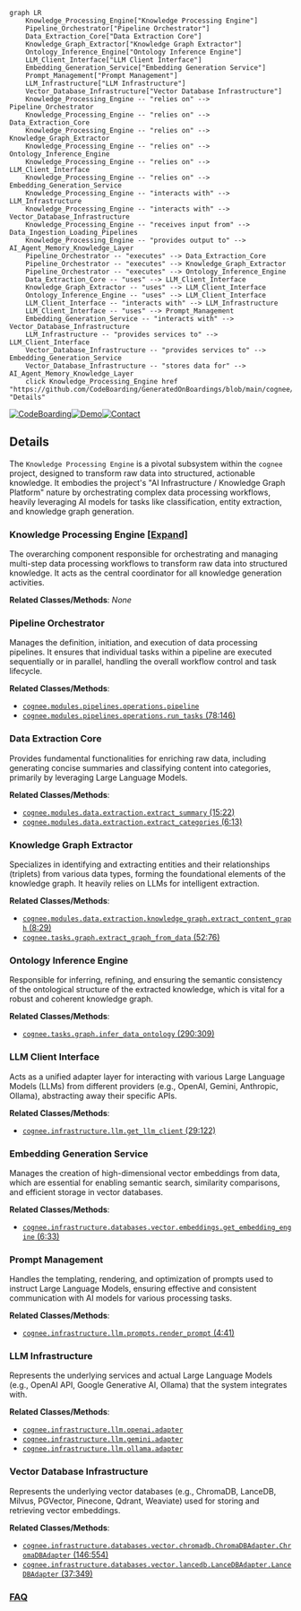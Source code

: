 ```mermaid
graph LR
    Knowledge_Processing_Engine["Knowledge Processing Engine"]
    Pipeline_Orchestrator["Pipeline Orchestrator"]
    Data_Extraction_Core["Data Extraction Core"]
    Knowledge_Graph_Extractor["Knowledge Graph Extractor"]
    Ontology_Inference_Engine["Ontology Inference Engine"]
    LLM_Client_Interface["LLM Client Interface"]
    Embedding_Generation_Service["Embedding Generation Service"]
    Prompt_Management["Prompt Management"]
    LLM_Infrastructure["LLM Infrastructure"]
    Vector_Database_Infrastructure["Vector Database Infrastructure"]
    Knowledge_Processing_Engine -- "relies on" --> Pipeline_Orchestrator
    Knowledge_Processing_Engine -- "relies on" --> Data_Extraction_Core
    Knowledge_Processing_Engine -- "relies on" --> Knowledge_Graph_Extractor
    Knowledge_Processing_Engine -- "relies on" --> Ontology_Inference_Engine
    Knowledge_Processing_Engine -- "relies on" --> LLM_Client_Interface
    Knowledge_Processing_Engine -- "relies on" --> Embedding_Generation_Service
    Knowledge_Processing_Engine -- "interacts with" --> LLM_Infrastructure
    Knowledge_Processing_Engine -- "interacts with" --> Vector_Database_Infrastructure
    Knowledge_Processing_Engine -- "receives input from" --> Data_Ingestion_Loading_Pipelines
    Knowledge_Processing_Engine -- "provides output to" --> AI_Agent_Memory_Knowledge_Layer
    Pipeline_Orchestrator -- "executes" --> Data_Extraction_Core
    Pipeline_Orchestrator -- "executes" --> Knowledge_Graph_Extractor
    Pipeline_Orchestrator -- "executes" --> Ontology_Inference_Engine
    Data_Extraction_Core -- "uses" --> LLM_Client_Interface
    Knowledge_Graph_Extractor -- "uses" --> LLM_Client_Interface
    Ontology_Inference_Engine -- "uses" --> LLM_Client_Interface
    LLM_Client_Interface -- "interacts with" --> LLM_Infrastructure
    LLM_Client_Interface -- "uses" --> Prompt_Management
    Embedding_Generation_Service -- "interacts with" --> Vector_Database_Infrastructure
    LLM_Infrastructure -- "provides services to" --> LLM_Client_Interface
    Vector_Database_Infrastructure -- "provides services to" --> Embedding_Generation_Service
    Vector_Database_Infrastructure -- "stores data for" --> AI_Agent_Memory_Knowledge_Layer
    click Knowledge_Processing_Engine href "https://github.com/CodeBoarding/GeneratedOnBoardings/blob/main/cognee/Knowledge_Processing_Engine.md" "Details"
```

[![CodeBoarding](https://img.shields.io/badge/Generated%20by-CodeBoarding-9cf?style=flat-square)](https://github.com/CodeBoarding/CodeBoarding)[![Demo](https://img.shields.io/badge/Try%20our-Demo-blue?style=flat-square)](https://www.codeboarding.org/demo)[![Contact](https://img.shields.io/badge/Contact%20us%20-%20contact@codeboarding.org-lightgrey?style=flat-square)](mailto:contact@codeboarding.org)

## Details

The `Knowledge Processing Engine` is a pivotal subsystem within the `cognee` project, designed to transform raw data into structured, actionable knowledge. It embodies the project's "AI Infrastructure / Knowledge Graph Platform" nature by orchestrating complex data processing workflows, heavily leveraging AI models for tasks like classification, entity extraction, and knowledge graph generation.

### Knowledge Processing Engine [[Expand]](./Knowledge_Processing_Engine.md)
The overarching component responsible for orchestrating and managing multi-step data processing workflows to transform raw data into structured knowledge. It acts as the central coordinator for all knowledge generation activities.


**Related Classes/Methods**: _None_

### Pipeline Orchestrator
Manages the definition, initiation, and execution of data processing pipelines. It ensures that individual tasks within a pipeline are executed sequentially or in parallel, handling the overall workflow control and task lifecycle.


**Related Classes/Methods**:

- <a href="https://github.com/topoteretes/cognee/blob/main/cognee/modules/pipelines/operations/pipeline.py" target="_blank" rel="noopener noreferrer">`cognee.modules.pipelines.operations.pipeline`</a>
- <a href="https://github.com/topoteretes/cognee/blob/main/cognee/modules/pipelines/operations/run_tasks.py#L78-L146" target="_blank" rel="noopener noreferrer">`cognee.modules.pipelines.operations.run_tasks` (78:146)</a>


### Data Extraction Core
Provides fundamental functionalities for enriching raw data, including generating concise summaries and classifying content into categories, primarily by leveraging Large Language Models.


**Related Classes/Methods**:

- <a href="https://github.com/topoteretes/cognee/blob/main/cognee/modules/data/extraction/extract_summary.py#L15-L22" target="_blank" rel="noopener noreferrer">`cognee.modules.data.extraction.extract_summary` (15:22)</a>
- <a href="https://github.com/topoteretes/cognee/blob/main/cognee/modules/data/extraction/extract_categories.py#L6-L13" target="_blank" rel="noopener noreferrer">`cognee.modules.data.extraction.extract_categories` (6:13)</a>


### Knowledge Graph Extractor
Specializes in identifying and extracting entities and their relationships (triplets) from various data types, forming the foundational elements of the knowledge graph. It heavily relies on LLMs for intelligent extraction.


**Related Classes/Methods**:

- <a href="https://github.com/topoteretes/cognee/blob/main/cognee/modules/data/extraction/knowledge_graph/extract_content_graph.py#L8-L29" target="_blank" rel="noopener noreferrer">`cognee.modules.data.extraction.knowledge_graph.extract_content_graph` (8:29)</a>
- <a href="https://github.com/topoteretes/cognee/blob/main/cognee/tasks/graph/extract_graph_from_data.py#L52-L76" target="_blank" rel="noopener noreferrer">`cognee.tasks.graph.extract_graph_from_data` (52:76)</a>


### Ontology Inference Engine
Responsible for inferring, refining, and ensuring the semantic consistency of the ontological structure of the extracted knowledge, which is vital for a robust and coherent knowledge graph.


**Related Classes/Methods**:

- <a href="https://github.com/topoteretes/cognee/blob/main/cognee/tasks/graph/infer_data_ontology.py#L290-L309" target="_blank" rel="noopener noreferrer">`cognee.tasks.graph.infer_data_ontology` (290:309)</a>


### LLM Client Interface
Acts as a unified adapter layer for interacting with various Large Language Models (LLMs) from different providers (e.g., OpenAI, Gemini, Anthropic, Ollama), abstracting away their specific APIs.


**Related Classes/Methods**:

- <a href="https://github.com/topoteretes/cognee/blob/main/cognee/infrastructure/llm/get_llm_client.py#L29-L122" target="_blank" rel="noopener noreferrer">`cognee.infrastructure.llm.get_llm_client` (29:122)</a>


### Embedding Generation Service
Manages the creation of high-dimensional vector embeddings from data, which are essential for enabling semantic search, similarity comparisons, and efficient storage in vector databases.


**Related Classes/Methods**:

- <a href="https://github.com/topoteretes/cognee/blob/main/cognee/infrastructure/databases/vector/embeddings/get_embedding_engine.py#L6-L33" target="_blank" rel="noopener noreferrer">`cognee.infrastructure.databases.vector.embeddings.get_embedding_engine` (6:33)</a>


### Prompt Management
Handles the templating, rendering, and optimization of prompts used to instruct Large Language Models, ensuring effective and consistent communication with AI models for various processing tasks.


**Related Classes/Methods**:

- <a href="https://github.com/topoteretes/cognee/blob/main/cognee/infrastructure/llm/prompts/render_prompt.py#L4-L41" target="_blank" rel="noopener noreferrer">`cognee.infrastructure.llm.prompts.render_prompt` (4:41)</a>


### LLM Infrastructure
Represents the underlying services and actual Large Language Models (e.g., OpenAI API, Google Generative AI, Ollama) that the system integrates with.


**Related Classes/Methods**:

- <a href="https://github.com/topoteretes/cognee/blob/main/cognee/infrastructure/llm/openai/adapter.py" target="_blank" rel="noopener noreferrer">`cognee.infrastructure.llm.openai.adapter`</a>
- <a href="https://github.com/topoteretes/cognee/blob/main/cognee/infrastructure/llm/gemini/adapter.py" target="_blank" rel="noopener noreferrer">`cognee.infrastructure.llm.gemini.adapter`</a>
- <a href="https://github.com/topoteretes/cognee/blob/main/cognee/infrastructure/llm/ollama/adapter.py" target="_blank" rel="noopener noreferrer">`cognee.infrastructure.llm.ollama.adapter`</a>


### Vector Database Infrastructure
Represents the underlying vector databases (e.g., ChromaDB, LanceDB, Milvus, PGVector, Pinecone, Qdrant, Weaviate) used for storing and retrieving vector embeddings.


**Related Classes/Methods**:

- <a href="https://github.com/topoteretes/cognee/blob/main/cognee/infrastructure/databases/vector/chromadb/ChromaDBAdapter.py#L146-L554" target="_blank" rel="noopener noreferrer">`cognee.infrastructure.databases.vector.chromadb.ChromaDBAdapter.ChromaDBAdapter` (146:554)</a>
- <a href="https://github.com/topoteretes/cognee/blob/main/cognee/infrastructure/databases/vector/lancedb/LanceDBAdapter.py#L37-L349" target="_blank" rel="noopener noreferrer">`cognee.infrastructure.databases.vector.lancedb.LanceDBAdapter.LanceDBAdapter` (37:349)</a>




### [FAQ](https://github.com/CodeBoarding/GeneratedOnBoardings/tree/main?tab=readme-ov-file#faq)